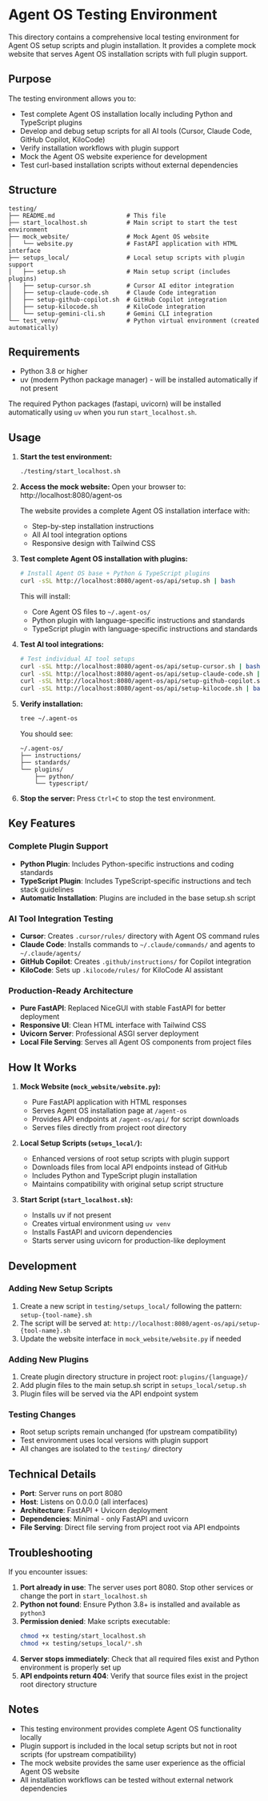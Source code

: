 # Agent OS Testing Environment

This directory contains a comprehensive local testing environment for Agent OS setup scripts and plugin installation. It provides a complete mock website that serves Agent OS installation scripts with full plugin support.

## Purpose

The testing environment allows you to:
- Test complete Agent OS installation locally including Python and TypeScript plugins
- Develop and debug setup scripts for all AI tools (Cursor, Claude Code, GitHub Copilot, KiloCode)
- Verify installation workflows with plugin support
- Mock the Agent OS website experience for development
- Test curl-based installation scripts without external dependencies

## Structure

```
testing/
├── README.md                    # This file
├── start_localhost.sh           # Main script to start the test environment
├── mock_website/                # Mock Agent OS website
│   └── website.py               # FastAPI application with HTML interface
├── setups_local/                # Local setup scripts with plugin support
│   ├── setup.sh                 # Main setup script (includes plugins)
│   ├── setup-cursor.sh          # Cursor AI editor integration
│   ├── setup-claude-code.sh     # Claude Code integration
│   ├── setup-github-copilot.sh  # GitHub Copilot integration
│   ├── setup-kilocode.sh        # KiloCode integration
│   └── setup-gemini-cli.sh      # Gemini CLI integration
└── test_venv/                   # Python virtual environment (created automatically)
```

## Requirements

- Python 3.8 or higher
- uv (modern Python package manager) - will be installed automatically if not present

The required Python packages (fastapi, uvicorn) will be installed automatically using `uv` when you run `start_localhost.sh`.

## Usage

1. **Start the test environment:**
   ```bash
   ./testing/start_localhost.sh
   ```

2. **Access the mock website:**
   Open your browser to: http://localhost:8080/agent-os
   
   The website provides a complete Agent OS installation interface with:
   - Step-by-step installation instructions
   - All AI tool integration options
   - Responsive design with Tailwind CSS

3. **Test complete Agent OS installation with plugins:**
   ```bash
   # Install Agent OS base + Python & TypeScript plugins
   curl -sSL http://localhost:8080/agent-os/api/setup.sh | bash
   ```
   
   This will install:
   - Core Agent OS files to `~/.agent-os/`
   - Python plugin with language-specific instructions and standards
   - TypeScript plugin with language-specific instructions and standards

4. **Test AI tool integrations:**
   ```bash
   # Test individual AI tool setups
   curl -sSL http://localhost:8080/agent-os/api/setup-cursor.sh | bash
   curl -sSL http://localhost:8080/agent-os/api/setup-claude-code.sh | bash
   curl -sSL http://localhost:8080/agent-os/api/setup-github-copilot.sh | bash
   curl -sSL http://localhost:8080/agent-os/api/setup-kilocode.sh | bash
   ```

5. **Verify installation:**
   ```bash
   tree ~/.agent-os
   ```
   
   You should see:
   ```
   ~/.agent-os/
   ├── instructions/
   ├── standards/
   └── plugins/
       ├── python/
       └── typescript/
   ```

6. **Stop the server:**
   Press `Ctrl+C` to stop the test environment.

## Key Features

### Complete Plugin Support
- **Python Plugin**: Includes Python-specific instructions and coding standards
- **TypeScript Plugin**: Includes TypeScript-specific instructions and tech stack guidelines
- **Automatic Installation**: Plugins are included in the base setup.sh script

### AI Tool Integration Testing
- **Cursor**: Creates `.cursor/rules/` directory with Agent OS command rules
- **Claude Code**: Installs commands to `~/.claude/commands/` and agents to `~/.claude/agents/`
- **GitHub Copilot**: Creates `.github/instructions/` for Copilot integration
- **KiloCode**: Sets up `.kilocode/rules/` for KiloCode AI assistant

### Production-Ready Architecture
- **Pure FastAPI**: Replaced NiceGUI with stable FastAPI for better deployment
- **Responsive UI**: Clean HTML interface with Tailwind CSS
- **Uvicorn Server**: Professional ASGI server deployment
- **Local File Serving**: Serves all Agent OS components from project files

## How It Works

1. **Mock Website (`mock_website/website.py`):**
   - Pure FastAPI application with HTML responses
   - Serves Agent OS installation page at `/agent-os`
   - Provides API endpoints at `/agent-os/api/` for script downloads
   - Serves files directly from project root directory

2. **Local Setup Scripts (`setups_local/`):**
   - Enhanced versions of root setup scripts with plugin support
   - Downloads files from local API endpoints instead of GitHub
   - Includes Python and TypeScript plugin installation
   - Maintains compatibility with original setup script structure

3. **Start Script (`start_localhost.sh`):**
   - Installs uv if not present
   - Creates virtual environment using `uv venv`
   - Installs FastAPI and uvicorn dependencies
   - Starts server using uvicorn for production-like deployment

## Development

### Adding New Setup Scripts
1. Create a new script in `testing/setups_local/` following the pattern: `setup-{tool-name}.sh`
2. The script will be served at: `http://localhost:8080/agent-os/api/setup-{tool-name}.sh`
3. Update the website interface in `mock_website/website.py` if needed

### Adding New Plugins
1. Create plugin directory structure in project root: `plugins/{language}/`
2. Add plugin files to the main setup.sh script in `setups_local/setup.sh`
3. Plugin files will be served via the API endpoint system

### Testing Changes
- Root setup scripts remain unchanged (for upstream compatibility)
- Test environment uses local versions with plugin support
- All changes are isolated to the `testing/` directory

## Technical Details

- **Port**: Server runs on port 8080
- **Host**: Listens on 0.0.0.0 (all interfaces)
- **Architecture**: FastAPI + Uvicorn deployment
- **Dependencies**: Minimal - only FastAPI and uvicorn
- **File Serving**: Direct file serving from project root via API endpoints

## Troubleshooting

If you encounter issues:

1. **Port already in use**: The server uses port 8080. Stop other services or change the port in `start_localhost.sh`
2. **Python not found**: Ensure Python 3.8+ is installed and available as `python3`
3. **Permission denied**: Make scripts executable:
   ```bash
   chmod +x testing/start_localhost.sh
   chmod +x testing/setups_local/*.sh
   ```
4. **Server stops immediately**: Check that all required files exist and Python environment is properly set up
5. **API endpoints return 404**: Verify that source files exist in the project root directory structure

## Notes

- This testing environment provides complete Agent OS functionality locally
- Plugin support is included in the local setup scripts but not in root scripts (for upstream compatibility)
- The mock website provides the same user experience as the official Agent OS website
- All installation workflows can be tested without external network dependencies